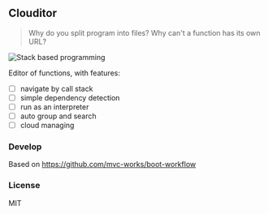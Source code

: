 
Clouditor
----

> Why do you split program into files? Why can't a function has its own URL?

![Stack based programming](http://ww1.sinaimg.cn/large/62752320jw1f5ie9jbg9qj21kw16ojxz.jpg)

Editor of functions, with features:

- [ ] navigate by call stack
- [ ] simple dependency detection
- [ ] run as an interpreter
- [ ] auto group and search
- [ ] cloud managing

### Develop

Based on https://github.com/mvc-works/boot-workflow

### License

MIT
